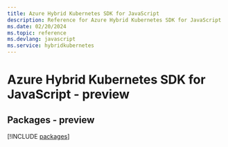 ```yaml
---
title: Azure Hybrid Kubernetes SDK for JavaScript
description: Reference for Azure Hybrid Kubernetes SDK for JavaScript
ms.date: 02/20/2024
ms.topic: reference
ms.devlang: javascript
ms.service: hybridkubernetes
---
```

# Azure Hybrid Kubernetes SDK for JavaScript - preview
## Packages - preview
[!INCLUDE [packages](hybrid-kubernetes-index.md)]